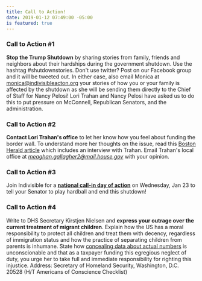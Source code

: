 ```yaml
---
title: Call to Action!
date: 2019-01-12 07:49:00 -05:00
is featured: true
---
```


### Call to Action #1

**Stop the Trump Shutdown** by sharing stories from family, friends and neighbors about their hardships during the government shutdown. Use the hashtag #shutdownstories. Don't use twitter?  Post on our Facebook group and it will be tweeted out.  In either case, also email Monica at monica@indivisibleacton.org your stories of how you or your family is affected by the shutdown as she will be sending them directly to the Chief of Staff for Nancy Pelosi!   Lori Trahan and Nancy Pelosi have asked us to do this to put pressure on McConnell, Republican Senators, and the administration.

### Call to Action #2

**Contact Lori Trahan's office** to let her know how you feel about funding the border wall. To understand more her thoughts on the issue, read this [Boston Herald article](https://www.bostonherald.com/2019/01/07/chabot-lori-trahan-open-to-border-wall-talks/) which includes an interview with Trahan.  Email Trahan's local office at *meaghan.gallagher2@mail.house.gov* with your opinion.

### Call to Action #3

Join Indivisible for a [**national call-in day of action**](https://twitter.com/IndivisibleTeam/status/1087139726363119616?link_id=21&can_id=9a7cc198611ac2a74f284fdda8e14f7e) on Wednesday, Jan 23 to tell your Senator to play hardball and end this shutdown!

### Call to Action #4

Write to DHS Secretary Kirstjen Nielsen and **express your outrage over the current treatment of migrant children**. Explain how the US has a moral responsibility to protect all children and treat them with decency, regardless of immigration status and how the practice of separating children from parents is inhumane. State how [concealing data about actual numbers](https://www.politico.com/story/2019/01/17/report-trump-administration-migrants-1093242?link_id=23&can_id=9a7cc198611ac2a74f284fdda8e14f7e) is unconscionable and that as a taxpayer funding this egregious neglect of duty, you urge her to take full and immediate responsibility for righting this injustice.  Address: Secretary of Homeland Security, Washington, D.C. 20528 (H/T Americans of Conscience Checklist)
